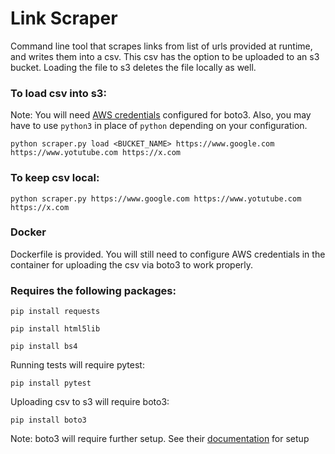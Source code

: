 # Link Scraper
Command line tool that scrapes links from list of urls provided at runtime, and writes them into a csv. This csv has the option to be uploaded to an s3 bucket. Loading the file to s3 deletes the file locally as well.

### To load csv into s3:
Note: You will need [AWS credentials](https://boto3.amazonaws.com/v1/documentation/api/latest/guide/quickstart.html#configuration) configured for boto3. Also, you may have to use `python3` in place of `python` depending on your configuration.

```
python scraper.py load <BUCKET_NAME> https://www.google.com https://www.yotutube.com https://x.com
```

### To keep csv local:

```
python scraper.py https://www.google.com https://www.yotutube.com https://x.com
```
### Docker
Dockerfile is provided. You will still need to configure AWS credentials in the container for uploading the csv via boto3 to work properly.
### Requires the following packages:

```
pip install requests
```
```
pip install html5lib
```
```
pip install bs4
```
Running tests will require pytest:
```
pip install pytest
```
Uploading csv to s3 will require boto3:
```
pip install boto3
```
Note: boto3 will require further setup. See their [documentation](https://boto3.amazonaws.com/v1/documentation/api/latest/index.html) for setup
